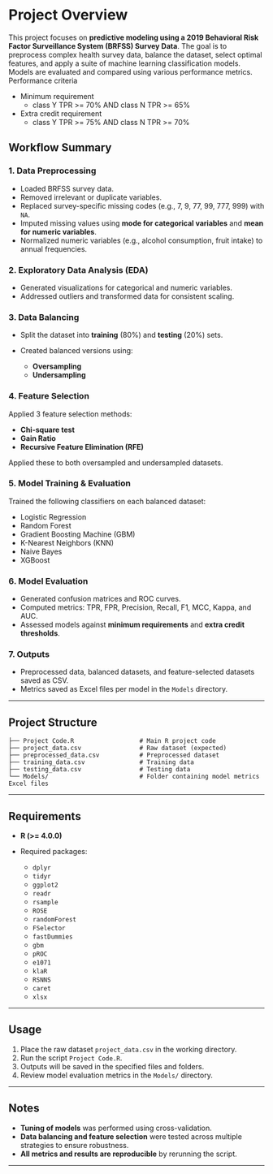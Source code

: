 # Project Overview

This project focuses on **predictive modeling using a 2019 Behavioral Risk Factor Surveillance System (BRFSS) Survey Data**. The goal is to preprocess complex health survey data, balance the dataset, select optimal features, and apply a suite of machine learning classification models. Models are evaluated and compared using various performance metrics.
Performance criteria
* Minimum requirement
  * class Y TPR >= 70% AND class N TPR >= 65%
* Extra credit requirement
  * class Y TPR >= 75% AND class N TPR >= 70%

## Workflow Summary

### 1. Data Preprocessing

* Loaded BRFSS survey data.
* Removed irrelevant or duplicate variables.
* Replaced survey-specific missing codes (e.g., 7, 9, 77, 99, 777, 999) with `NA`.
* Imputed missing values using **mode for categorical variables** and **mean for numeric variables**.
* Normalized numeric variables (e.g., alcohol consumption, fruit intake) to annual frequencies.

### 2. Exploratory Data Analysis (EDA)

* Generated visualizations for categorical and numeric variables.
* Addressed outliers and transformed data for consistent scaling.

### 3. Data Balancing

* Split the dataset into **training** (80%) and **testing** (20%) sets.
* Created balanced versions using:

  * **Oversampling**
  * **Undersampling**

### 4. Feature Selection

Applied 3 feature selection methods:

* **Chi-square test**
* **Gain Ratio**
* **Recursive Feature Elimination (RFE)**

Applied these to both oversampled and undersampled datasets.

### 5. Model Training & Evaluation

Trained the following classifiers on each balanced dataset:

* Logistic Regression
* Random Forest
* Gradient Boosting Machine (GBM)
* K-Nearest Neighbors (KNN)
* Naive Bayes
* XGBoost

### 6. Model Evaluation

* Generated confusion matrices and ROC curves.
* Computed metrics: TPR, FPR, Precision, Recall, F1, MCC, Kappa, and AUC.
* Assessed models against **minimum requirements** and **extra credit thresholds**.

### 7. Outputs

* Preprocessed data, balanced datasets, and feature-selected datasets saved as CSV.
* Metrics saved as Excel files per model in the `Models` directory.

---

## Project Structure

```
├── Project Code.R                  # Main R project code
├── project_data.csv                # Raw dataset (expected)
├── preprocessed_data.csv           # Preprocessed dataset
├── training_data.csv               # Training data
├── testing_data.csv                # Testing data
└── Models/                         # Folder containing model metrics Excel files
```

---

## Requirements

* **R (>= 4.0.0)**
* Required packages:

  * `dplyr`
  * `tidyr`
  * `ggplot2`
  * `readr`
  * `rsample`
  * `ROSE`
  * `randomForest`
  * `FSelector`
  * `fastDummies`
  * `gbm`
  * `pROC`
  * `e1071`
  * `klaR`
  * `RSNNS`
  * `caret`
  * `xlsx`

---

## Usage

1. Place the raw dataset `project_data.csv` in the working directory.
2. Run the script `Project Code.R`.
3. Outputs will be saved in the specified files and folders.
4. Review model evaluation metrics in the `Models/` directory.

---

## Notes

* **Tuning of models** was performed using cross-validation.
* **Data balancing and feature selection** were tested across multiple strategies to ensure robustness.
* **All metrics and results are reproducible** by rerunning the script.

---

